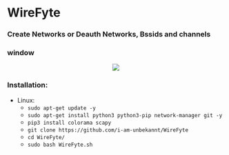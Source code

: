 # WireFyte
### Create Networks or Deauth Networks, Bssids and channels

### window
<p align="center">
  <img src="https://scontent-ham3-1.cdninstagram.com/v/t51.2885-15/300517237_130044023075646_3722062162862899785_n.jpg?stp=dst-jpg_e35_s750x750_sh0.08&_nc_ht=scontent-ham3-1.cdninstagram.com&_nc_cat=106&_nc_ohc=MOe0ecyuiEUAX-m9BMo&edm=ALQROFkBAAAA&ccb=7-5&ig_cache_key=MjkxMDAwNjkwOTk2MTkzNTEwMg%3D%3D.2-ccb7-5&oh=00_AT-UHA3HqyfLi3eIiLky3Mn8e32o_qDj6nsZ9sCrcjPXpw&oe=630B918E&_nc_sid=30a2ef">
</p>

### Installation:
* Linux:
  * `sudo apt-get update -y`
  * `sudo apt-get install python3 python3-pip network-manager git -y`
  * `pip3 install colorama scapy`
  * `git clone https://github.com/i-am-unbekannt/WireFyte`
  * `cd WireFyte/`
  * `sudo bash WireFyte.sh`
